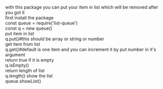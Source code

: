 with this package you can put your item in list which will be removed after you got it\
first install the package\
const queue = require('list-queue')\
const q = new queue()\
put item in list\
q.put()#this should be array or string or number\
get item from list\
q.get()#default is one item and you can increment it by put number in it's argument\
return true if it is empty\
q.isEmpty()\
return length of list\
q.length()
show the list\
queue.showList()